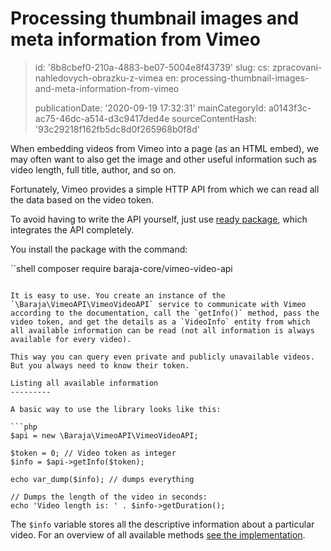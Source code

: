 Processing thumbnail images and meta information from Vimeo
===========================================================

> id: '8b8cbef0-210a-4883-be07-5004e8f43739'
> slug:
> 	cs: zpracovani-nahledovych-obrazku-z-vimea
> 	en: processing-thumbnail-images-and-meta-information-from-vimeo
> 
> publicationDate: '2020-09-19 17:32:31'
> mainCategoryId: a0143f3c-ac75-46dc-a514-d3c9417ded4e
> sourceContentHash: '93c29218f162fb5dc8d0f265968b0f8d'

When embedding videos from Vimeo into a page (as an HTML embed), we may often want to also get the image and other useful information such as video length, full title, author, and so on.

Fortunately, Vimeo provides a simple HTTP API from which we can read all the data based on the video token.

To avoid having to write the API yourself, just use [ready package](https://github.com/baraja-core/vimeo-video-api), which integrates the API completely.

You install the package with the command:

``shell
composer require baraja-core/vimeo-video-api
```

It is easy to use. You create an instance of the `\Baraja\VimeoAPI\VimeoVideoAPI` service to communicate with Vimeo according to the documentation, call the `getInfo()` method, pass the video token, and get the details as a `VideoInfo` entity from which all available information can be read (not all information is always available for every video).

This way you can query even private and publicly unavailable videos. But you always need to know their token.

Listing all available information
---------

A basic way to use the library looks like this:

```php
$api = new \Baraja\VimeoAPI\VimeoVideoAPI;

$token = 0; // Video token as integer
$info = $api->getInfo($token);

echo var_dump($info); // dumps everything

// Dumps the length of the video in seconds:
echo 'Video length is: ' . $info->getDuration();
```

The `$info` variable stores all the descriptive information about a particular video. For an overview of all available methods [see the implementation](https://github.com/baraja-core/vimeo-video-api/blob/master/src/VideoInfo.php).
